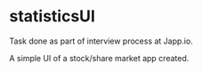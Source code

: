 # statisticsUI

Task done as part of interview process at Japp.io.

A simple UI of a stock/share market app created.
